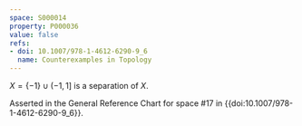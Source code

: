 ```yaml
---
space: S000014
property: P000036
value: false
refs:
- doi: 10.1007/978-1-4612-6290-9_6
  name: Counterexamples in Topology
---
```


$X = \{-1\} \cup (-1,1]$ is a separation of $X$.

Asserted in the General Reference Chart for space #17 in
{{doi:10.1007/978-1-4612-6290-9_6}}.
